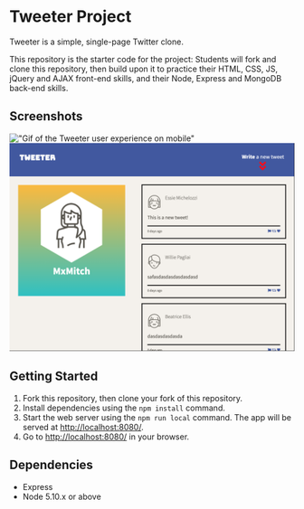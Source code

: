 # Tweeter Project

Tweeter is a simple, single-page Twitter clone.

This repository is the starter code for the project: Students will fork and clone this repository, then build upon it to practice their HTML, CSS, JS, jQuery and AJAX front-end skills, and their Node, Express and MongoDB back-end skills.

## Screenshots
!["Gif of the Tweeter user experience on mobile"](https://github.com/mxmitch/tweeter/blob/master/docs/tweeter_mobile_screen.gif?raw=true)
<br/>
!["Screenshot of the Tweeter desktop user experience"](https://github.com/mxmitch/tweeter/blob/master/docs/tweet_desktop_screen.png?raw=true&s=500)


## Getting Started

1. Fork this repository, then clone your fork of this repository.
2. Install dependencies using the `npm install` command.
3. Start the web server using the `npm run local` command. The app will be served at <http://localhost:8080/>.
4. Go to <http://localhost:8080/> in your browser.

## Dependencies

- Express
- Node 5.10.x or above
